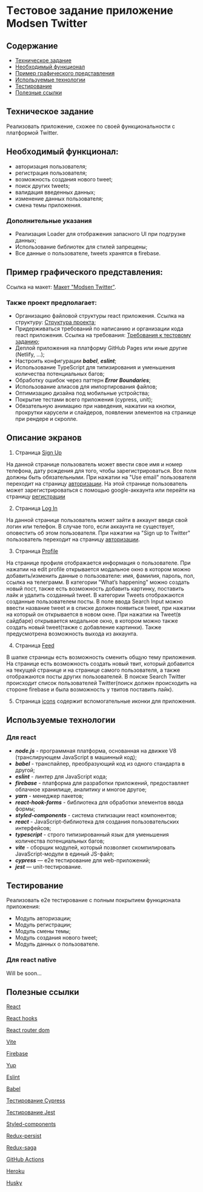 # Tестовое задание приложение Modsen Twitter


## Содержание

- [Техническое задание](#Техническое-задание)
- [Необходимый функционал](#Необходимый-функционал)
- [Пример графического представления](#Пример-графического-представления)
- [Используемые технологии](#Используемые-технологии)
- [Тестирование](#Тестирование)
- [Полезные ссылки](#Полезные-ссылки)


## Техническое задание

Реализовать приложение, схожее по своей функциональности с платформой Twitter.


## Необходимый функционал:

- авторизация пользователя;
- регистрация пользователя;
- возможность создания нового tweet;
- поиск других tweets;
- валидация введенных данных;
- изменение данных пользователя;
- смена темы приложения.


### Дополнительные указания

- Реализация Loader для отображения запасного UI  при подгрузке данных;
- Использование библиотек для стилей запрещены;
- Все данные о пользователе, tweets хранятся в firebase.


## Пример графического представления:

Ссылка на макет: [Макет "Modsen Twitter"](<https://www.figma.com/file/KaCuGri1cQKxx4FMIfBZ6T/Modsen-Twitter?node-id=0%3A1&t=T3Vik0PUWZKXqlCN-0>).


### Также проект предполагает:

- Организацию файловой структуры react приложения. Ссылка на структуру: [Cтруктура проекта](https://github.com/mkrivel/structure);
- Придерживаться требований по написанию и организации кода react приложения. Ссылка на требования: [Требования к тестовому заданию](https://github.com/annaprystavka/requirements);
- Деплой приложения на платформу GitHub Pages или иные другие (Netlify, ...);
- Настроить конфигурации ***babel***, ***eslint***;
- Использование TypeScript для типизирования и уменьшения количества потенциальных багов;
- Обработку ошибок через паттерн ***Error Boundaries***;
- Использование алиасов для импортирования файлов;
- Оптимизацию дизайна под мобильные устройства;
- Покрытие тестами всего приложения (cypress, unit);
- Обязательную анимацию при наведения, нажатии на кнопки, прокрутки карусели и слайдеров, появлении элементов на странице при рендере и скролле.


## Описание экранов

1. Страница [Sign Up](https://www.figma.com/file/KaCuGri1cQKxx4FMIfBZ6T/Modsen-Twitter?node-id=1%3A368&t=T3Vik0PUWZKXqlCN-0)

На данной странице пользователь может ввести свое имя и номер телефона, дату рождения для того, чтобы зарегистрироваться. Все поля должны быть обязательными.
При нажатии на "Use email" пользователя переходит на страницу [авторизации](https://www.figma.com/file/KaCuGri1cQKxx4FMIfBZ6T/Modsen-Twitter?node-id=1%3A869&t=T3Vik0PUWZKXqlCN-0).
На этой странице пользователь может зарегистрироваться с помощью google-аккаунта или перейти на страницу [регистрации](https://www.figma.com/file/KaCuGri1cQKxx4FMIfBZ6T/Modsen-Twitter?node-id=1%3A350&t=T3Vik0PUWZKXqlCN-0)


2. Страница [Log In](https://www.figma.com/file/KaCuGri1cQKxx4FMIfBZ6T/Twitter?node-id=1%3A350&t=V0ikbnKD4YdfNcCd-0)

На данной странице пользователь может зайти в аккаунт введя свой логин или телефон. В случае того, если аккаунта не существует, оповестить об этом пользователя.
При нажатии на "Sign up to Twitter" пользователь переходит на страницу [авторизации](https://www.figma.com/file/KaCuGri1cQKxx4FMIfBZ6T/Modsen-Twitter?node-id=1%3A869&t=T3Vik0PUWZKXqlCN-0).

3. Страница [Profile](https://www.figma.вom/file/KaвuGri1cQKxx4FMIfBZ6T/Modsen-Twitter?node-id=1%3A58&t=T3Vik0PUWZKXqlCN-0)

На странице профиля отображается информация о пользователе. При нажатии на edit profile открывается модальное окно в котором можно добавить/изменить данные о пользователе:
имя, фамилия, пароль, пол, ссылка на телеграмм.
В категории "What’s happening" можно создать новый пост, также есть возможность добавить картинку, поставить лайк и удалить созданный tweet.
В категории Tweets отображаются созданные пользователем посты.
В поле ввода Search Input можно ввести название tweet и в списке должен появиться tweet, при нажатии на который он открывается в новом окне.
При нажатии на Tweet(в сайдбаре) открывается модальное окно, в котором можно также создать новый tweet(также с добавление картинки).
Также предусмотрена возможность выхода из аккаунта.

4. Страница [Feed](https://www.figma.com/file/KaCuGri1cQKxx4FMIfBZ6T/Modsen-Twitter?node-id=1%3A465&t=T3Vik0PUWZKXqlCN-0)

В шапке страницы есть возможность сменить общую тему приложения.
На странице есть возможность создать новый твит, который добавится на текущей странице и на странице самого пользователя, а также отображаются посты других пользователей.
В поиске Search Twitter происходит список пользователей Twitter(поиск должен происходить на стороне firebase и была возможность у твитов поставить лайк).

5. Страница [icons](https://www.figma.com/file/KaCuGri1cQKxx4FMIfBZ6T/Modsen-Twitter?node-id=6%3A279&t=T3Vik0PUWZKXqlCN-0) содержит вспомогательные иконки для приложения.


## Используемые технологии

### Для react

- ***node.js*** - программная платформа, основанная на движке V8 (транслирующем JavaScript в машинный код);
- ***babel*** - транспайлер, преобразующий код из одного стандарта в другой;
- ***eslint*** - линтер для JavaScript кода;
- ***firebase*** - платформа для разработки приложений, предоставляет облачное хранилище, аналитику и многое другое;
- ***yarn*** - менеджер пакетов;
- ***react-hook-forms*** - библиотека для обработки элементов ввода формы;
- ***styled-components*** - система стилизации react компонентов;
- ***react*** - JavaScript-библиотека для создания пользовательских интерфейсов;
- ***typescript*** - строго типизированный язык для уменьшения количества потенциальных багов;
- ***vite*** -  сборщик модулей, который позволяет скомпилировать JavaScript-модули в единый JS-файл;
- ***cypress*** — e2e тестирование для web-приложений;
- ***jest*** — unit-тестирование.


## Тестирование

Реализовать e2e тестирование c полным покрытием функционала приложения:

- Модуль авторизации;
- Модуль регистрации;
- Модуль смены темы;
- Модуль создания нового tweet;
- Модуль данных о пользователе.


### Для react native

Will be soon...


## Полезные ссылки

[React](https://reactjs.org/docs/getting-started.html)

[React hooks](https://reactjs.org/docs/hooks-intro.html)

[React router dom](https://reacttraining.com/react-router/web/guides/quick-start)

[Vite](https://vitejs.dev/)

[Firebase](https://firebase.google.com/docs/reference/js?hl=ru)

[Yup](https://www.npmjs.com/package/yup)

[Eslint](https://eslint.org/docs/user-guide/configuring)

[Babel](https://babeljs.io/docs/en/configuration)

[Тестирование Cypress](https://docs.cypress.io/guides/overview/why-cypress.html#In-a-nutshell)

[Тестирование Jest](https://jestjs.io/ru/docs/getting-started)

[Styled-components](https://www.styled-components.com/docs)

[Redux-persist](https://github.com/rt2zz/redux-persist)

[Redux-saga](https://redux-saga.js.org/)

[GitHub Actions](https://github.com/features/actions)

[Heroku](https://devcenter.heroku.com/articles/heroku-cli)

[Husky](https://dev.to/ivadyhabimana/setup-eslint-prettier-and-husky-in-a-node-project-a-step-by-step-guide-946)
